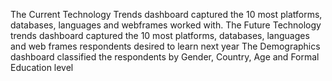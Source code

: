 The Current Technology Trends dashboard captured the 10 most platforms, databases, languages and webframes worked with.
The Future Technology trends dashboard captured the 10 most platforms, databases, languages and web frames respondents desired to learn next year
The Demographics dashboard classified the respondents by Gender, Country, Age and Formal Education level
